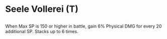 # Seele Vollerei (T)

## 

When Max SP is 150 or higher in battle, gain 6% Physical DMG for every 20 additional SP. Stacks up to 6 times.